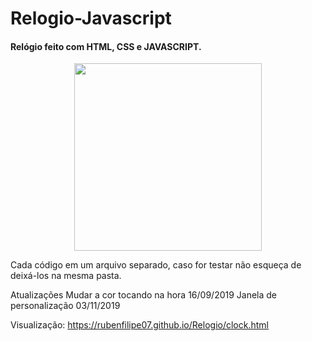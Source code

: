 # Relogio-Javascript
<h4>Relógio feito com HTML, CSS e JAVASCRIPT. </h4>
<p align="center">
  <a href="https://rubenfilipe07.github.io/Relogio/clock.html">  <img src="https://rubenfilipe07.github.io/imagens/relogio.gif"  width="300">
  </a>
</p>
Cada código em um arquivo separado, caso for testar não esqueça de deixá-los na mesma pasta.

Atualizações 
Mudar a cor tocando na hora 16/09/2019
Janela de personalização 03/11/2019

Visualização: https://rubenfilipe07.github.io/Relogio/clock.html
